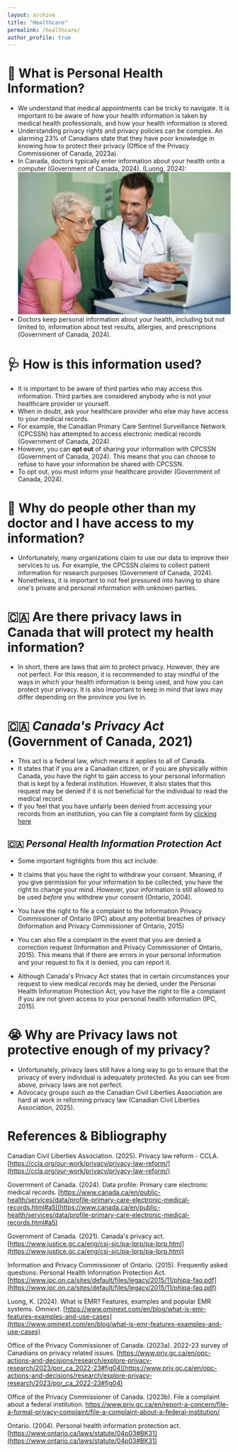 ```yaml
---
layout: archive
title: "Healthcare"
permalink: /healthcare/
author_profile: true
---
```

# 🤔 What is Personal Health Information?
- We understand that medical appointments can be tricky to navigate. It is important to be aware of how your health information is taken by medical health professionals, and how your health information is stored.
- Understanding privacy rights and privacy policies can be complex. An alarming 23% of Canadians state that they have poor knowledge in knowing how to protect their privacy (Office of the Privacy Commissioner of Canada, 2023a).
- In Canada, doctors typically enter information about your health onto a computer (Government of Canada, 2024).
(Luong, 2024):
![doctor Image](../images/doctor.png)
- Doctors keep personal information about your health, including but not limited to, information about test results, allergies, and prescriptions (Government of Canada, 2024).

# 🩺 How is this information used?
- It is important to be aware of third parties who may access this information. Third parties are considered anybody who is not your healthcare provider or yourself.
- When in doubt, ask your healthcare provider who else may have access to your medical records.
- For example, the Canadian Primary Care Sentinel Surveillance Network (CPCSSN) has attempted to access electronic medical records (Government of Canada, 2024).
- However, you can **opt out** of sharing your information with CPCSSN (Government of Canada, 2024). This means that you can choose to refuse to have your information be shared with CPCSSN.
- To opt out, you must inform your healthcare provider (Government of Canada, 2024).

# 💉 Why do people other than my doctor and I have access to my information?
- Unfortunately, many organizations claim to use our data to improve their services to us. For example, the CPCSSN claims to collect patient information for research purposes (Government of Canada, 2024).
- Nonetheless, it is important to not feel pressured into having to share one's private and personal information with unknown parties.

# 🇨🇦 Are there privacy laws in Canada that will protect my health information?
- In short, there are laws that aim to protect privacy. However, they are not perfect. For this reason, it is recommended to stay mindful of the ways in which your health information is being used, and how you can protect your privacy. It is also important to keep in mind that laws may differ depending on the province you live in.

# 🇨🇦 *Canada's Privacy Act* (Government of Canada, 2021)
- This act is a federal law, which means it applies to all of Canada.
- It states that if you are a Canadian citizen, or if you are physically within Canada, you have the right to gain access to your personal information that is kept by a federal institution. However, it also states that this request may be denied if it is not beneficial for the individual to read the medical record.
- If you feel that you have unfairly been denied from accessing your records from an institution, you can file a complaint form by [clicking here](https://www.priv.gc.ca/en/report-a-concern/file-a-formal-privacy-complaint/file-a-complaint-about-a-federal-institution/)

## 🇨🇦 *Personal Health Information Protection Act* 
- Some important highlights from this act include:
- It claims that you have the right to withdraw your consent. Meaning, if you give permission for your information to be collected, you have the right to change your mind. However, your information is still allowed to be used *before* you withdrew your consent (Ontario, 2004).

- You have the right to file a complaint to the Information Privacy Commissioner of Ontario (IPC) about any potential breaches of privacy (Information and Privacy Commissioner of Ontario, 2015)
- You can also file a complaint in the event that you are denied a correction request (Information and Privacy Commissioner of Ontario, 2015). This means that if there are errors in your personal information and your request to fix it is denied, you can report it.
- Although Canada's Privacy Act states that in certain circumstances your request to view medical records may be denied, under the Personal Health Information Protection Act, you have the right to file a complaint if you are not given access to your personal health information (IPC, 2015).

# 😭 Why are Privacy laws not protective enough of my privacy?
- Unfortunately, privacy laws still have a long way to go to ensure that the privacy of every individual is adequately protected. As you can see from above, privacy laws are not perfect.
- Advocacy groups such as the Canadian Civil Liberties Association are hard at work in reforming privacy law (Canadian Civil Liberties Association, 2025).

# References & Bibliography
Canadian Civil Liberties Association. (2025). Privacy law reform - CCLA. [https://ccla.org/our-work/privacy/privacy-law-reform/](https://ccla.org/our-work/privacy/privacy-law-reform/)

Government of Canada. (2024). Data profile: Primary care electronic medical records. [https://www.canada.ca/en/public-health/services/data/profile-primary-care-electronic-medical-records.html#a5](https://www.canada.ca/en/public-health/services/data/profile-primary-care-electronic-medical-records.html#a5)

Government of Canada. (2021). Canada's privacy act. [https://www.justice.gc.ca/eng/csj-sjc/pa-lprp/pa-lprp.html](https://www.justice.gc.ca/eng/csj-sjc/pa-lprp/pa-lprp.html)

Information and Privacy Commissioner of Ontario. (2015). Frequently asked questions: Personal Health Information Protection Act. [https://www.ipc.on.ca/sites/default/files/legacy/2015/11/phipa-faq.pdf](https://www.ipc.on.ca/sites/default/files/legacy/2015/11/phipa-faq.pdf)

Luong, K. (2024). What is EMR? Features, examples and popular EMR systems. *Omniext*. [https://www.ominext.com/en/blog/what-is-emr-features-examples-and-use-cases](https://www.ominext.com/en/blog/what-is-emr-features-examples-and-use-cases)

Office of the Privacy Commissioner of Canada. (2023a). 2022-23 survey of Canadians on privacy related issues. [https://www.priv.gc.ca/en/opc-actions-and-decisions/research/explore-privacy-research/2023/por_ca_2022-23#fig04](https://www.priv.gc.ca/en/opc-actions-and-decisions/research/explore-privacy-research/2023/por_ca_2022-23#fig04)

Office of the Privacy Commissioner of Canada. (2023b). File a complaint about a federal institution. https://www.priv.gc.ca/en/report-a-concern/file-a-formal-privacy-complaint/file-a-complaint-about-a-federal-institution/

Ontario. (2004). Personal health information protection act. [https://www.ontario.ca/laws/statute/04p03#BK31](https://www.ontario.ca/laws/statute/04p03#BK31)
